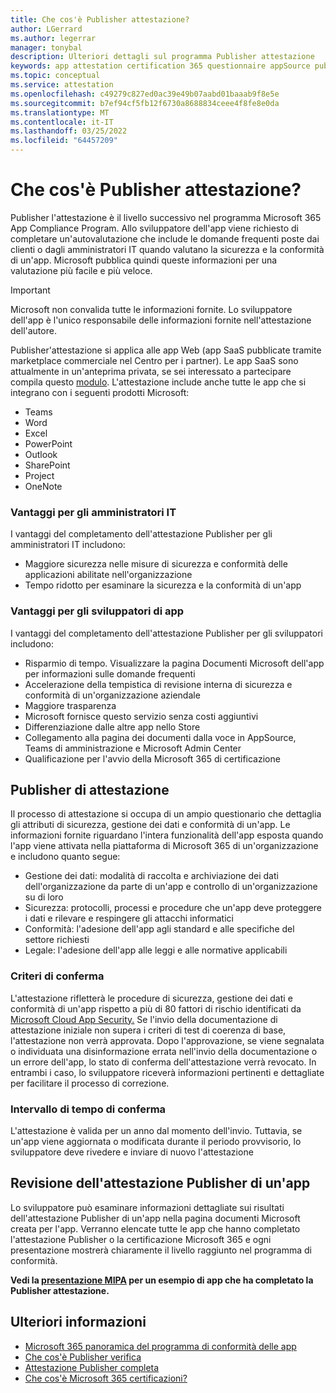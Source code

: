 ```yaml
---
title: Che cos'è Publisher attestazione?
author: LGerrard
ms.author: legerrar
manager: tonybal
description: Ulteriori dettagli sul programma Publisher attestazione
keywords: app attestation certification 365 questionnaire appSource publisher
ms.topic: conceptual
ms.service: attestation
ms.openlocfilehash: c49279c827ed0ac39e49b07aabd01baaab9f8e5e
ms.sourcegitcommit: b7ef94cf5fb12f6730a8688834ceee4f8fe8e0da
ms.translationtype: MT
ms.contentlocale: it-IT
ms.lasthandoff: 03/25/2022
ms.locfileid: "64457209"
---
```

# <a name="what-is-publisher-attestation"></a>Che cos'è Publisher attestazione?

Publisher l'attestazione è il livello successivo nel programma Microsoft 365 App Compliance Program. Allo sviluppatore dell'app viene richiesto di completare un'autovalutazione che include le domande frequenti poste dai clienti o dagli amministratori IT quando valutano la sicurezza e la conformità di un'app. Microsoft pubblica quindi queste informazioni per una valutazione più facile e più veloce.

> [!IMPORTANT]
> Microsoft non convalida tutte le informazioni fornite. Lo sviluppatore dell'app è l'unico responsabile delle informazioni fornite nell'attestazione dell'autore. 

Publisher'attestazione si applica alle app Web (app SaaS pubblicate tramite marketplace commerciale nel Centro per i partner). Le app SaaS sono attualmente in un'anteprima privata, se sei interessato a partecipare compila questo [modulo](https://customervoice.microsoft.com/Pages/ResponsePage.aspx?id=v4j5cvGGr0GRqy180BHbR4cf3qxCU_RNtqjCSalFdSFUNDMzTVJKR0wzTEJRSFJVSk9OQUlOV0RJSyQlQCN0PWcu). L'attestazione include anche tutte le app che si integrano con i seguenti prodotti Microsoft:

- Teams
- Word
- Excel
- PowerPoint 
- Outlook
- SharePoint
- Project
- OneNote

### <a name="benefits-for-it-admins"></a>Vantaggi per gli amministratori IT
I vantaggi del completamento dell'attestazione Publisher per gli amministratori IT includono:
-   Maggiore sicurezza nelle misure di sicurezza e conformità delle applicazioni abilitate nell'organizzazione
-   Tempo ridotto per esaminare la sicurezza e la conformità di un'app

### <a name="benefits-for-app-developers"></a>Vantaggi per gli sviluppatori di app 
I vantaggi del completamento dell'attestazione Publisher per gli sviluppatori includono: 
-   Risparmio di tempo. Visualizzare la pagina Documenti Microsoft dell'app per informazioni sulle domande frequenti
-   Accelerazione della tempistica di revisione interna di sicurezza e conformità di un'organizzazione aziendale
-   Maggiore trasparenza
- Microsoft fornisce questo servizio senza costi aggiuntivi
-   Differenziazione dalle altre app nello Store
-   Collegamento alla pagina dei documenti dalla voce in AppSource, Teams di amministrazione e Microsoft Admin Center
-   Qualificazione per l'avvio della Microsoft 365 di certificazione


## <a name="publisher-attestation-scope"></a>Publisher di attestazione

Il processo di attestazione si occupa di un ampio questionario che dettaglia gli attributi di sicurezza, gestione dei dati e conformità di un'app. Le informazioni fornite riguardano l'intera funzionalità dell'app esposta quando l'app viene attivata nella piattaforma di Microsoft 365 di un'organizzazione e includono quanto segue:

- Gestione dei dati: modalità di raccolta e archiviazione dei dati dell'organizzazione da parte di un'app e controllo di un'organizzazione su di loro
- Sicurezza: protocolli, processi e procedure che un'app deve proteggere i dati e rilevare e respingere gli attacchi informatici
- Conformità: l'adesione dell'app agli standard e alle specifiche del settore richiesti
- Legale: l'adesione dell'app alle leggi e alle normative applicabili

### <a name="confirmation-criteria"></a>Criteri di conferma

L'attestazione rifletterà le procedure di sicurezza, gestione dei dati e conformità di un'app rispetto a più di 80 fattori di rischio identificati da [Microsoft Cloud App Security.](https://www.microsoft.com/microsoft-365/enterprise-mobility-security/cloud-app-security) Se l'invio della documentazione di attestazione iniziale non supera i criteri di test di coerenza di base, l'attestazione non verrà approvata. Dopo l'approvazione, se viene segnalata o individuata una disinformazione errata nell'invio della documentazione o un errore dell'app, lo stato di conferma dell'attestazione verrà revocato. In entrambi i caso, lo sviluppatore riceverà informazioni pertinenti e dettagliate per facilitare il processo di correzione.

### <a name="confirmation-time-frame"></a>Intervallo di tempo di conferma

L'attestazione è valida per un anno dal momento dell'invio. Tuttavia, se un'app viene aggiornata o modificata durante il periodo provvisorio, lo sviluppatore deve rivedere e inviare di nuovo l'attestazione

## <a name="reviewing-an-apps-publisher-attestation"></a>Revisione dell'attestazione Publisher di un'app

Lo sviluppatore può esaminare informazioni dettagliate sui risultati dell'attestazione Publisher di un'app nella pagina documenti Microsoft creata per l'app. Verranno elencate tutte le app che hanno completato l'attestazione Publisher o la certificazione Microsoft 365 e ogni presentazione mostrerà chiaramente il livello raggiunto nel programma di conformità.

**Vedi la [presentazione MIPA](https://docs.microsoft.com/microsoft-365-app-certification/teams/iglobe-mipa-your-personal-assistant?pivots=mcas) per un esempio di app che ha completato la Publisher attestazione.** 

## <a name="learn-more"></a>Ulteriori informazioni

* [Microsoft 365 panoramica del programma di conformità delle app](~/overview.md)
* [Che cos'è Publisher verifica](https://docs.microsoft.com/azure/active-directory/develop/publisher-verification-overview)
* [Attestazione Publisher completa](~/docs/attestation.md)  
* [Che cos'è Microsoft 365 certificazioni?](~/docs/enterprise-app-certification-guide.md)
